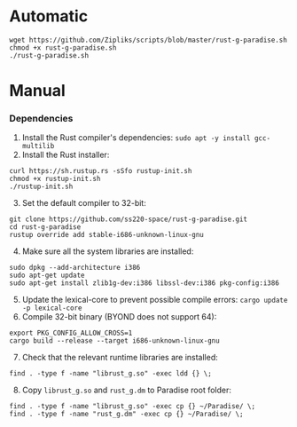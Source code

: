 # Automatic
```
wget https://github.com/Zipliks/scripts/blob/master/rust-g-paradise.sh
chmod +x rust-g-paradise.sh
./rust-g-paradise.sh
```
# Manual
### Dependencies
1. Install the Rust compiler's dependencies: `sudo apt -y install gcc-multilib`
2. Install the Rust installer:
```
curl https://sh.rustup.rs -sSfo rustup-init.sh
chmod +x rustup-init.sh
./rustup-init.sh
```
3. Set the default compiler to 32-bit:
```
git clone https://github.com/ss220-space/rust-g-paradise.git
cd rust-g-paradise
rustup override add stable-i686-unknown-linux-gnu
```
4. Make sure all the system libraries are installed:
```
sudo dpkg --add-architecture i386
sudo apt-get update
sudo apt-get install zlib1g-dev:i386 libssl-dev:i386 pkg-config:i386
```
5. Update the lexical-core to prevent possible compile errors: `cargo update -p lexical-core`
6. Compile 32-bit binary (BYOND does not support 64):
```
export PKG_CONFIG_ALLOW_CROSS=1
cargo build --release --target i686-unknown-linux-gnu
```
7. Check that the relevant runtime libraries are installed:
```
find . -type f -name "librust_g.so" -exec ldd {} \;
```
8. Copy `librust_g.so` and `rust_g.dm` to Paradise root folder:
```
find . -type f -name "librust_g.so" -exec cp {} ~/Paradise/ \;
find . -type f -name "rust_g.dm" -exec cp {} ~/Paradise/ \;
```
